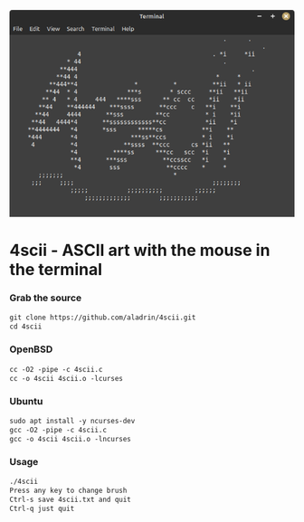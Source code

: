 ![4scii](file.png)
# 4scii - ASCII art with the mouse in the terminal

### Grab the source
```
git clone https://github.com/aladrin/4scii.git
cd 4scii
```
### OpenBSD
```
cc -O2 -pipe -c 4scii.c
cc -o 4scii 4scii.o -lcurses
```

### Ubuntu
```
sudo apt install -y ncurses-dev
gcc -O2 -pipe -c 4scii.c
gcc -o 4scii 4scii.o -lncurses
```
### Usage
```
./4scii
Press any key to change brush
Ctrl-s save 4scii.txt and quit
Ctrl-q just quit
```
